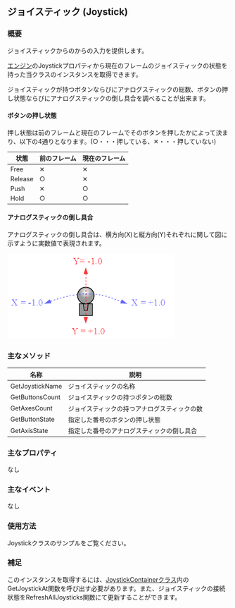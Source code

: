 ﻿## ジョイスティック (Joystick)

### 概要

ジョイスティックからのからの入力を提供します。

[エンジン](../Basic/Engine.md)のJoystickプロパティから現在のフレームのジョイスティックの状態を持った当クラスのインスタンスを取得できます。

ジョイスティックが持つボタンならびにアナログスティックの総数、ボタンの押し状態ならびにアナログスティックの倒し具合を調べることが出来ます。

#### ボタンの押し状態

押し状態は前のフレームと現在のフレームでそのボタンを押したかによって決まり、以下の4通りとなります。(○・・・押している、✕・・・押していない)

|状態|前のフレーム|現在のフレーム|
|---|---|---|
|Free|✕|✕|
|Release|○|✕|
|Push|✕|○|
|Hold|○|○|

#### アナログスティックの倒し具合

アナログスティックの倒し具合は、横方向(X)と縦方向(Y)それぞれに関して図に示すように実数値で表現されます。

![アナログスティック](img/AnalogStick.png)

### 主なメソッド

| 名称 | 説明 |
|---|---|
| GetJoystickName | ジョイスティックの名称 |
| GetButtonsCount | ジョイスティックの持つボタンの総数 |
| GetAxesCount | ジョイスティックの持つアナログスティックの数 |
| GetButtonState | 指定した番号のボタンの押し状態 |
| GetAxisState | 指定した番号のアナログスティックの倒し具合 |

### 主なプロパティ

なし

### 主なイベント

なし

### 使用方法

Joystickクラスのサンプルをご覧ください。

### 補足

このインスタンスを取得するには、[JoystickContainerクラス](./JoystickContainer.md)内のGetJoystickAt関数を呼び出す必要があります。また、ジョイスティックの接続状態をRefreshAllJoysticks関数にて更新することができます。